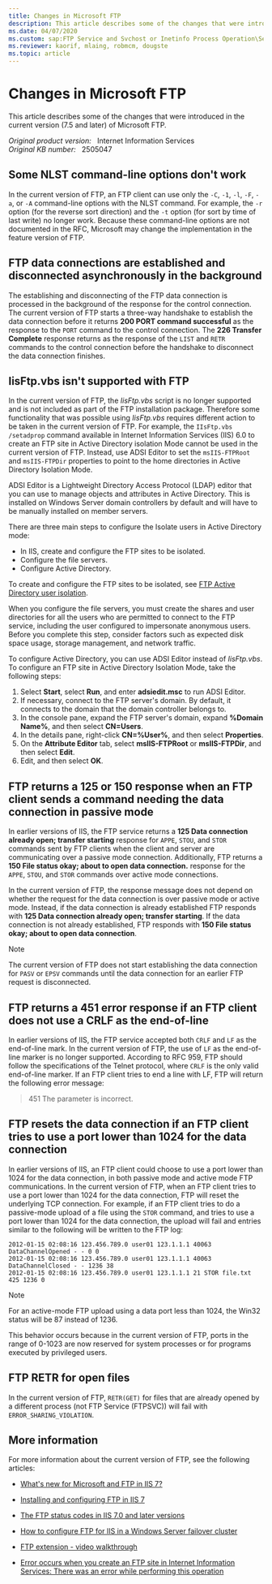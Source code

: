 ```yaml
---
title: Changes in Microsoft FTP
description: This article describes some of the changes that were introduced in the current version (7.5 and later) of Microsoft FTP.
ms.date: 04/07/2020
ms.custom: sap:FTP Service and Svchost or Inetinfo Process Operation\Service configuration
ms.reviewer: kaorif, mlaing, robmcm, dougste
ms.topic: article
---
```

# Changes in Microsoft FTP

This article describes some of the changes that were introduced in the current version (7.5 and later) of Microsoft FTP.

_Original product version:_ &nbsp; Internet Information Services  
_Original KB number:_ &nbsp; 2505047

## Some NLST command-line options don't work

In the current version of FTP, an FTP client can use only the `-C`, `-1`, `-l`, `-F`, `-a`, or `-A` command-line options with the NLST command. For example, the `-r` option (for the reverse sort direction) and the `-t` option (for sort by time of last write) no longer work. Because these command-line options are not documented in the RFC, Microsoft may change the implementation in the feature version of FTP.

## FTP data connections are established and disconnected asynchronously in the background

The establishing and disconnecting of the FTP data connection is processed in the background of the response for the control connection. The current version of FTP starts a three-way handshake to establish the data connection before it returns **200 PORT command successful** as the response to the `PORT` command to the control connection. The **226 Transfer Complete** response returns as the response of the `LIST` and `RETR` commands to the control connection before the handshake to disconnect the data connection finishes.

## IisFtp.vbs isn't supported with FTP

In the current version of FTP, the *IisFtp.vbs* script is no longer supported and is not included as part of the FTP installation package. Therefore some functionality that was possible using *IisFtp.vbs* requires different action to be taken in the current version of FTP. For example, the `IIsFtp.vbs /setadprop` command available in Internet Information Services (IIS) 6.0 to create an FTP site in Active Directory isolation Mode cannot be used in the current version of FTP. Instead, use ADSI Editor to set the `msIIS-FTPRoot` and `msIIS-FTPDir` properties to point to the home directories in Active Directory Isolation Mode.

ADSI Editor is a Lightweight Directory Access Protocol (LDAP) editor that you can use to manage objects and attributes in Active Directory. This is installed on Windows Server domain controllers by default and will have to be manually installed on member servers.

There are three main steps to configure the Isolate users in Active Directory mode:

- In IIS, create and configure the FTP sites to be isolated.
- Configure the file servers.
- Configure Active Directory.

To create and configure the FTP sites to be isolated, see [FTP Active Directory user isolation](/iis/configuration/system.applicationHost/sites/site/ftpServer/userIsolation/activeDirectory).

When you configure the file servers, you must create the shares and user directories for all the users who are permitted to connect to the FTP service, including the user configured to impersonate anonymous users. Before you complete this step, consider factors such as expected disk space usage, storage management, and network traffic.

To configure Active Directory, you can use ADSI Editor instead of *IisFtp.vbs*. To configure an FTP site in Active Directory Isolation Mode, take the following steps:

1. Select **Start**, select **Run**, and enter **adsiedit.msc** to run ADSI Editor.
2. If necessary, connect to the FTP server's domain. By default, it connects to the domain that the domain controller belongs to.
3. In the console pane, expand the FTP server's domain, expand **%Domain Name%**, and then select **CN=Users**.
4. In the details pane, right-click **CN=%User%**, and then select **Properties**.
5. On the **Attribute Editor** tab, select **msIIS-FTPRoot** or **msIIS-FTPDir**, and then select **Edit**.
6. Edit, and then select **OK**.

## FTP returns a 125 or 150 response when an FTP client sends a command needing the data connection in passive mode

In earlier versions of IIS, the FTP service returns a **125 Data connection already open; transfer starting** response for `APPE`, `STOU`, and `STOR` commands sent by FTP clients when the client and server are communicating over a passive mode connection. Additionally, FTP returns a **150 File status okay; about to open data connection.** response for the `APPE`, `STOU`, and `STOR` commands over active mode connections.

In the current version of FTP, the response message does not depend on whether the request for the data connection is over passive mode or active mode. Instead, if the data connection is already established FTP responds with **125 Data connection already open; transfer starting**. If the data connection is not already established, FTP responds with **150 File status okay; about to open data connection**.

> [!NOTE]
> The current version of FTP does not start establishing the data connection for `PASV` or `EPSV` commands until the data connection for an earlier FTP request is disconnected.

## FTP returns a 451 error response if an FTP client does not use a CRLF as the end-of-line

In earlier versions of IIS, the FTP service accepted both `CRLF` and `LF` as the end-of-line mark. In the current version of FTP, the use of `LF` as the end-of-line marker is no longer supported. According to RFC 959, FTP should follow the specifications of the Telnet protocol, where `CRLF` is the only valid end-of-line marker. If an FTP client tries to end a line with LF, FTP will return the following error message:

> 451 The parameter is incorrect.

## FTP resets the data connection if an FTP client tries to use a port lower than 1024 for the data connection

In earlier versions of IIS, an FTP client could choose to use a port lower than 1024 for the data connection, in both passive mode and active mode FTP communications. In the current version of FTP, when an FTP client tries to use a port lower than 1024 for the data connection, FTP will reset the underlying TCP connection. For example, if an FTP client tries to do a passive-mode upload of a file using the `STOR` command, and tries to use a port lower than 1024 for the data connection, the upload will fail and entries similar to the following will be written to the FTP log:

```console
2012-01-15 02:08:16 123.456.789.0 user01 123.1.1.1 40063 DataChannelOpened - - 0 0
2012-01-15 02:08:16 123.456.789.0 user01 123.1.1.1 40063 DataChannelClosed - - 1236 38
2012-01-15 02:08:16 123.456.789.0 user01 123.1.1.1 21 STOR file.txt 425 1236 0
```

> [!NOTE]
> For an active-mode FTP upload using a data port less than 1024, the Win32 status will be 87 instead of 1236.

This behavior occurs because in the current version of FTP, ports in the range of 0-1023 are now reserved for system processes or for programs executed by privileged users.

## FTP RETR for open files

In the current version of FTP, `RETR(GET)` for files that are already opened by a different process (not FTP Service (FTPSVC)) will fail with `ERROR_SHARING_VIOLATION`.

## More information

For more information about the current version of FTP, see the following articles:

- [What's new for Microsoft and FTP in IIS 7?](/iis/get-started/whats-new-in-iis-7/what39s-new-for-microsoft-and-ftp-in-iis-7)

- [Installing and configuring FTP in IIS 7](/iis/install/installing-publishing-technologies/installing-and-configuring-ftp-7-on-iis-7)

- [The FTP status codes in IIS 7.0 and later versions](https://support.microsoft.com/help/969061)

- [How to configure FTP for IIS in a Windows Server failover cluster](https://support.microsoft.com/help/974603)

- [FTP extension - video walkthrough](/iis/publish/using-the-ftp-service/ftp-extension-video-walkthrough)

- [Error occurs when you create an FTP site in Internet Information Services: There was an error while performing this operation](https://support.microsoft.com/help/2505017)
